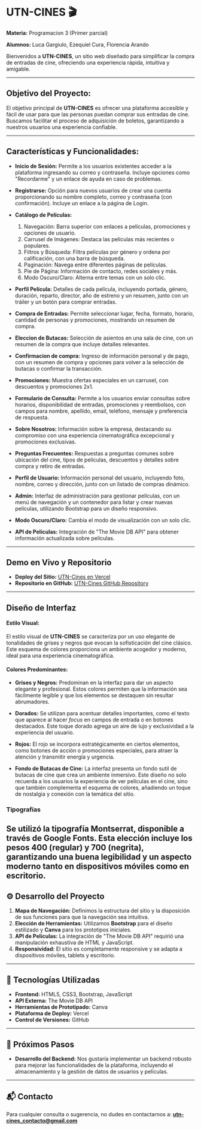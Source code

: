 # UTN-CINES 🎬

**Materia:** Programacion 3 (Primer parcial)

**Alumnos:** Luca Gargiulo, Ezequiel Cura, Florencia Arando

Bienvenidos a **UTN-CINES**, un sitio web diseñado para simplificar la compra de entradas de cine, ofreciendo una experiencia rápida, intuitiva y amigable.

---

## Objetivo del Proyecto:
El objetivo principal de **UTN-CINES** es ofrecer una plataforma accesible y fácil de usar para que las personas puedan comprar sus entradas de cine. Buscamos facilitar el proceso de adquisición de boletos, garantizando a nuestros usuarios una experiencia confiable.

---

## Características y Funcionalidades:

- **Inicio de Sesión:** Permite a los usuarios existentes acceder a la plataforma ingresando su correo y contraseña. Incluye opciones como "Recordarme" y un enlace de ayuda en caso de problemas.

- **Registrarse:** Opción para nuevos usuarios de crear una cuenta proporcionando su nombre completo, correo y contraseña (con confirmación). Incluye un enlace a la página de Login.

- **Catálogo de Películas:** 
    1. Navegación: Barra superior con enlaces a películas, promociones y opciones de usuario.
    2. Carrusel de Imágenes: Destaca las películas más recientes o populares.
    3. Filtros y Búsqueda: Filtra películas por género y ordena por calificación, con una barra de búsqueda.
    4. Paginación: Navega entre diferentes páginas de películas.
    5. Pie de Página: Información de contacto, redes sociales y más.
    6. Modo Oscuro/Claro: Alterna entre temas con un solo clic.

- **Perfil Película:** Detalles de cada película, incluyendo portada, género, duración, reparto, director, año de estreno y un resumen, junto con un tráiler y un botón para comprar entradas.

- **Compra de Entradas:** Permite seleccionar lugar, fecha, formato, horario, cantidad de personas y promociones, mostrando un resumen de compra.

- **Eleccion de Butacas:** Selección de asientos en una sala de cine, con un resumen de la compra que incluye detalles relevantes.

 - **Confirmacion de compra:** Ingreso de información personal y de pago, con un resumen de compra y opciones para volver a la selección de butacas o confirmar la transacción.

- **Promociones:** Muestra ofertas especiales en un carrusel, con descuentos y promociones 2x1.

- **Formulario de Consulta:**  Permite a los usuarios enviar consultas sobre horarios, disponibilidad de entradas, promociones y reembolsos, con campos para nombre, apellido, email, teléfono, mensaje y preferencia de respuesta.

- **Sobre Nosotros:** Información sobre la empresa, destacando su compromiso con una experiencia cinematográfica excepcional y promociones exclusivas.

- **Preguntas Frecuentes:** Respuestas a preguntas comunes sobre ubicación del cine, tipos de películas, descuentos y detalles sobre compra y retiro de entradas.

- **Perfil de Usuario:** Información personal del usuario, incluyendo foto, nombre, correo y dirección, junto con un listado de compras dinámico.

- **Admin:** Interfaz de administración para gestionar películas, con un menú de navegación y un contenedor para listar y crear nuevas películas, utilizando Bootstrap para un diseño responsivo.

- **Modo Oscuro/Claro:** Cambia el modo de visualización con un solo clic.

- **API de Películas:** Integración de "The Movie DB API" para obtener información actualizada sobre películas.

---

## Demo en Vivo y Repositorio

- **Deploy del Sitio:** [UTN-Cines en Vercel](https://utn-cines.vercel.app/)
- **Repositorio en GitHub:** [UTN-Cines GitHub Repository](https://github.com/lucag316/UTN-Cines)

---

## Diseño de Interfaz

#### Estilo Visual:
El estilo visual de **UTN-CINES** se caracteriza por un uso elegante de tonalidades de grises y negros que evocan la sofisticación del cine clásico. Este esquema de colores proporciona un ambiente acogedor y moderno, ideal para una experiencia cinematográfica.

#### Colores Predominantes:

- **Grises y Negros:** Predominan en la interfaz para dar un aspecto elegante y profesional. Estos colores permiten que la información sea fácilmente legible y que los elementos se destaquen sin resultar abrumadores.

- **Dorados:** Se utilizan para acentuar detalles importantes, como el texto que aparece al hacer *focus* en campos de entrada o en botones destacados. Este toque dorado agrega un aire de lujo y exclusividad a la experiencia del usuario.

- **Rojos:** El rojo se incorpora estratégicamente en ciertos elementos, como botones de acción o promociones especiales, para atraer la atención y transmitir energía y urgencia.

- **Fondo de Butacas de Cine:** La interfaz presenta un fondo sutil de butacas de cine que crea un ambiente inmersivo. Este diseño no solo recuerda a los usuarios la experiencia de ver películas en el cine, sino que también complementa el esquema de colores, añadiendo un toque de nostalgia y conexión con la temática del sitio.

### Tipografías

Se utilizó la tipografía **Montserrat**, disponible a través de Google Fonts. Esta elección incluye los pesos 400 (regular) y 700 (negrita), garantizando una buena legibilidad y un aspecto moderno tanto en dispositivos móviles como en escritorio.
---


## ⚙️ Desarrollo del Proyecto

1. **Mapa de Navegación:** Definimos la estructura del sitio y la disposición de sus funciones para que la navegación sea intuitiva.
2. **Elección de Herramientas:** Utilizamos **Bootstrap** para el diseño estilizado y **Canva** para los prototipos iniciales.
3. **API de Películas:** La integración de "The Movie DB API" requirió una manipulación exhaustiva de HTML y JavaScript.
4. **Responsividad:** El sitio es completamente responsive y se adapta a dispositivos móviles, tablets y escritorio.

---

## 🔧 Tecnologías Utilizadas

- **Frontend:** HTML5, CSS3, Bootstrap, JavaScript
- **API Externa:** The Movie DB API
- **Herramientas de Prototipado:** Canva
- **Plataforma de Deploy:** Vercel
- **Control de Versiones:** GitHub

---

## 🚀 Próximos Pasos

- **Desarrollo del Backend:** Nos gustaría implementar un backend robusto para mejorar las funcionalidades de la plataforma, incluyendo el almacenamiento y la gestión de datos de usuarios y películas.

---

## 📬 Contacto

Para cualquier consulta o sugerencia, no dudes en contactarnos a: **utn-cines_contacto@gmail.com**